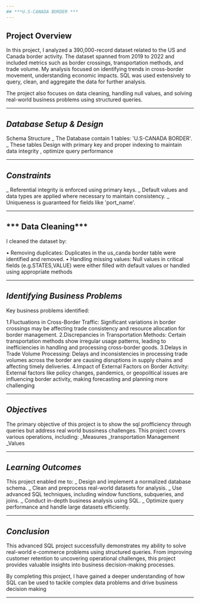 ```yaml
---
## ***U.S-CANADA BORDER ***
---
```


## **Project Overview**

In this project, I analyzed a 390,000-record dataset related to the US and Canada border activity. The dataset spanned from 2019 to 2022 and included metrics such as border crossings, transportation methods, and trade volume. My analysis focused on identifying trends in cross-border movement, understanding economic impacts. SQL was used extensively to query, clean, and aggregate the data for further analysis.

The project also focuses on data cleaning, handling null values, and solving real-world business problems using structured queries.

---

## ***Database Setup & Design***

Schema Structure
_ The Database contain 1 tables: 'U.S-CANADA BORDER'. 
_ These tables Design with primary key and proper indexing to maintain data integrity , optimize query performance

---

## ***Constraints***
_ Referential integrity is enforced using primary keys. 
_ Default values and data types are applied where necessary to maintain consistency. 
_ Uniqueness is guaranteed for fields like 'port_name'.

---

## *** Data Cleaning***
I cleaned the dataset by:

• Removing duplicates: Duplicates in the us_canda border table were identified and removed. 
• Handling missing values: Null values in critical fields (e.g.STATES,VALUE) were either filled with default values or handled using appropriate methods


---

## ***Identifying Business Problems***
Key business problems identified:

1.Fluctuations in Cross-Border Traffic: Significant variations in border crossings may be affecting trade consistency and resource allocation for border management.
2.Discrepancies in Transportation Methods: Certain transportation methods show irregular usage patterns, leading to inefficiencies in handling and processing cross-border goods.
3.Delays in Trade Volume Processing: Delays and inconsistencies in processing trade volumes across the border are causing disruptions in supply chains and affecting timely deliveries.
4.Impact of External Factors on Border Activity: External factors like policy changes, pandemics, or geopolitical issues are influencing border activity, making forecasting and planning more challenging

---

## ***Objectives***
The primary objective of this project is to show the sql profficiency through queries but address real world bussiness challenges. This project covers various operations, 
including: 
_Measures
_transportation Management
_Values

---

## ***Learning Outcomes***
This project enabled me to: 
_ Design and implement a normalized database schema.
_ Clean and preprocess real-world datasets for analysis. 
_ Use advanced SQL techniques, including window functions, subqueries, and joins. 
_ Conduct in-depth business analysis using SQL.
_ Optimize query performance and handle large datasets efficiently.

---

## ***Conclusion***
This advanced SQL project successfully demonstrates my ability to solve real-world e-commerce problems using structured queries. From improving customer retention to uncovering operational challenges, this project provides valuable insights into business decision-making processes. 

By completing this project, I have gained a deeper understanding of how SQL can be used to tackle complex data problems and drive business decision making

---
